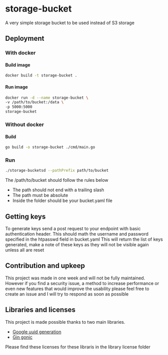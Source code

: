 # storage-bucket

A very simple storage bucket to be used instead of S3 storage

## Deployment

### With docker

#### Build image

```sh
docker build -t storage-bucket .
```

#### Run image

```sh
docker run -d --name storage-bucket \ 
-v /path/to/bucket:/data \
-p 5000:5000
storage-bucket
```

### Without docker

#### Build

```sh
go build -o storage-bucket ./cmd/main.go
```

### Run

```sh
./storage-bucketsd --pathPrefix path/to/bucket
```

The /path/to/bucket should follow the rules below

- The path should not end with a trailing slash
- The path must be absolute
- Inside the folder should be your bucket.yaml file

## Getting keys

To generate keys send a post request to your endpoint with basic authentication header. This should math the username and password specified in the htpasswd field in bucket.yaml
This will return the list of keys generated, make a note of these keys as they will not be visible again unless all are reset

## Contribution and upkeep

This project was made in one week and will not be fully maintained. However if you find a security issue, a method to increase performance or even new features that would improve the usability please feel free to create an issue and I will try to respond as soon as possible

## Libraries and licenses

This project is made possible thanks to two main libraries. 

- [Google uuid generation]("https://github.com/google/uuid")
- [Gin gonic]("https://github.com/gin-gonic/gin")

Please find these licenses for these libraris in the library license folder